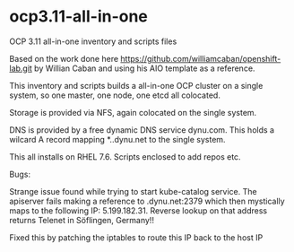 # ocp3.11-all-in-one
OCP 3.11 all-in-one inventory and scripts files

Based on the work done here https://github.com/williamcaban/openshift-lab.git by Willian Caban and using his AIO template as a reference.

This inventory and scripts builds a all-in-one OCP cluster on a single system, so one master, one node, one etcd all colocated.

Storage is provided via NFS, again colocated on the single system.

DNS is provided by a free dynamic DNS service dynu.com. This holds a wilcard A record mapping *.<host>.dynu.net to the single system.

This all installs on RHEL 7.6. Scripts enclosed to add repos etc.

Bugs:

Strange issue found while trying to start kube-catalog service. The apiserver fails making a reference to <HOST>.dynu.net:2379 which then mystically maps to the following IP: 5.199.182.31.
Reverse lookup on that address returns Telenet in Söflingen, Germany!!

Fixed this by patching the iptables to route this IP back to the host IP
